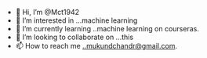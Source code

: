 - 👋 Hi, I’m @Mct1942
- 👀 I’m interested in ...machine learning
- 🌱 I’m currently learning ..machine learning on courseras.
- 💞️ I’m looking to collaborate on ...this 
- 📫 How to reach me ..mukundchandr@gmail.com.

<!---
Mct1942/Mct1942 is a ✨ special ✨ repository because its `README.md` (this file) appears on your GitHub profile.
You can click the Preview link to take a look at your changes.
--->
